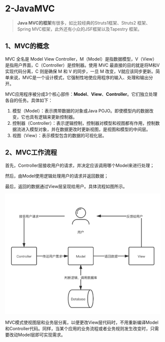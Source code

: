 # 2-JavaMVC

>**Java MVC的框架**有很多，如比较经典的Struts1框架、Struts2 框架、Spring MVC框架，此外还有小众的JSF框架以及Tapestry 框架。



## 1、MVC的概念

MVC 全名是 Model View Controller，M（Model）是指数据模型，V（View）是指用户界面，C（Controller）是控制器。使用 MVC 最直接的目的就是将M和V实现代码分离，C 则是确保 M 和 V 的同步，一旦 M 改变，V就应该同步更新。简单来说，MVC是一个设计模式，它强制性地使应用程序的输入、处理和输出分开。

MVC应用程序被分成3个核心部件：**Model**、**View**、**Controller**。它们独立处理各自的任务。具体如下：

1. 模型（Model）：表示携带数据的对象或Java POJO。即使模型内的数据改变，它也具有逻辑来更新控制器。
2. 控制器（Controller）：表示逻辑控制，控制器对模型和视图都有作用，控制数据流进入模型对象，并在数据更改时更新视图，是视图和模型的中间层。
3. 视图（View）：表示模型包含的数据的可视化层。

## 2、MVC工作流程

首先，Controller层接收用户的请求，并决定应该调用哪个Model来进行处理；

然后，由Model使用逻辑处理用户的请求并返回数据；

最后，返回的数据通过View层呈现给用户。具体流程如图所示。

![img](./img/2-JavaMVC/epub_40869976_114.jpeg)

MVC模式使视图层和业务层分离，以便更改View层代码时，不用重新编译Model和Controller代码。同样，当某个应用的业务流程或者业务规则发生改变时，只需要改动Model层即可实现需求。

